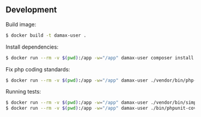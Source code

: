 ## Development

Build image:

```bash
$ docker build -t damax-user .
```

Install dependencies:

```bash
$ docker run --rm -v $(pwd):/app -w="/app" damax-user composer install
```

Fix php coding standards:

```bash
$ docker run --rm -v $(pwd):/app -w="/app" damax-user ./vendor/bin/php-cs-fixer fix
```

Running tests:

```bash
$ docker run --rm -v $(pwd):/app -w="/app" damax-user ./vendor/bin/simple-phpunit
$ docker run --rm -v $(pwd):/app -w="/app" damax-user ./bin/phpunit-coverage
```
